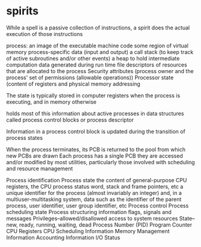 # spirits

While a spell is a passive collection of instructions, a spirit does the actual execution of those instructions


process:
an image of the executable machine code
some region of virtual memory
process-specific data (input and output)
a call stack (to keep track of active subroutines and/or other events)
a heap to hold intermediate computation data generated during run time
file descriptors of resources that are allocated to the process
Security attributes (process owner and the process' set of permissions (allowable operations))
Processor state (content of registers and physical memory addressing

The state is typically stored in computer registers when the process is executing, and in memory otherwise

holds most of this information about active processes in data structures called process control blocks or process descriptor

Information in a process control block is updated during the transition of process states

When the process terminates, its PCB is returned to the pool from which new PCBs are drawn
Each process has a single PCB
they are accessed and/or modified by most utilities, particularly those involved with scheduling and resource management

Process identification
Process state
  the content of general-purpose CPU registers, the CPU process status word, stack and frame pointers, etc
  a unique identifier for the process (almost invariably an integer) and, in a multiuser-multitasking system, data such as the identifier of the parent process, user identifier, user group identifier, etc
Process control
  Process scheduling state
  Process structuring information
  flags, signals and messages
  Privileges–allowed/disallowed access to system resources
  State–new, ready, running, waiting, dead
  Process Number (PID)
  Program Counter
  CPU Registers
  CPU Scheduling Information
  Memory Management Information
  Accounting Information
  I/O Status
